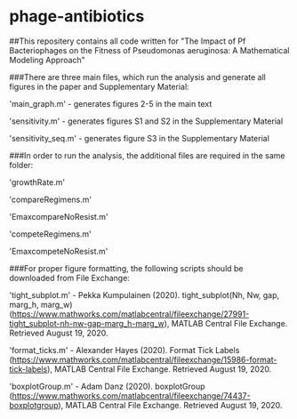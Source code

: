 # phage-antibiotics

##This repositery contains all code written for "The Impact of Pf Bacteriophages on the Fitness of Pseudomonas aeruginosa: A Mathematical Modeling Approach" 

###There are three main files, which run the analysis and generate all figures in the paper and Supplementary Material:

  'main_graph.m' - generates figures 2-5 in the main text
  
  'sensitivity.m' - generates figures S1 and S2 in the Supplementary Material
  
  'sensitivity_seq.m' - generates figure S3 in the Supplementary Material
  
###In order to run the analysis, the additional files are required in the same folder:

  'growthRate.m' 
  
  'compareRegimens.m'
  
  'EmaxcompareNoResist.m'
  
  'competeRegimens.m'
  
  'EmaxcompeteNoResist.m' 
  
 ###For proper figure formatting, the following scripts should be downloaded from File Exchange:
 
  'tight_subplot.m' -  Pekka Kumpulainen (2020). tight_subplot(Nh, Nw, gap, marg_h, marg_w) (https://www.mathworks.com/matlabcentral/fileexchange/27991-tight_subplot-nh-nw-gap-marg_h-marg_w), MATLAB Central File Exchange. Retrieved August 19, 2020. 
  
  'format_ticks.m' - Alexander Hayes (2020). Format Tick Labels (https://www.mathworks.com/matlabcentral/fileexchange/15986-format-tick-labels), MATLAB Central File Exchange. Retrieved August 19, 2020. 
  
  'boxplotGroup.m' -  Adam Danz (2020). boxplotGroup (https://www.mathworks.com/matlabcentral/fileexchange/74437-boxplotgroup), MATLAB Central File Exchange. Retrieved August 19, 2020. 
